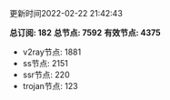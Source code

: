 更新时间2022-02-22 21:42:43

**总订阅: 182**
**总节点: 7592**
**有效节点: 4375**
- v2ray节点: 1881
- ss节点: 2151
- ssr节点: 220
- trojan节点: 123
